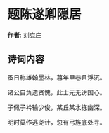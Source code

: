 # 题陈遂卿隠居

**作者**: 刘克庄

## 诗词内容

蚤日称雄翰墨林，暮年里巷且浮沉。

诸公自负遗贤愧，此士元无谤国心。

子佩子衿输少俊，某丘某水拣幽深。

明时莫作逃尧计，忽有弓旌底处寻。


